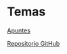 # Temas

[Apuntes](https://www.notion.so/mau-dev/TypeScript-f25212d863aa41f7b2339eb83c27a287)

[Repositorio GitHub](https://github.com/coxmau77/typescript-fundamentos)
